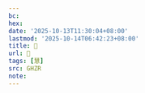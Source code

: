 ```yaml
---
bc:
hex:
date: '2025-10-13T11:30:04+08:00'
lastmod: '2025-10-14T06:42:23+08:00'
title: 󰤔
url: 󰤔
tags: [慧]
src: GHZR
note:
---
```


